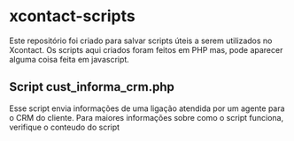 # xcontact-scripts

Este repositório foi criado para salvar scripts úteis a serem utilizados no Xcontact.
Os scripts aqui criados foram feitos em PHP mas, pode aparecer alguma coisa feita em javascript.

## Script cust_informa_crm.php
Esse script envia informações de uma ligação atendida por um agente para o CRM do cliente.
Para maiores informações sobre como o script funciona, verifique o conteudo do script
